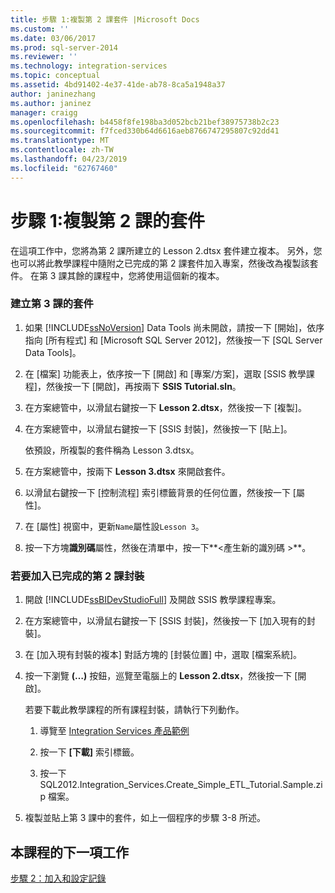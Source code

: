 ```yaml
---
title: 步驟 1:複製第 2 課套件 |Microsoft Docs
ms.custom: ''
ms.date: 03/06/2017
ms.prod: sql-server-2014
ms.reviewer: ''
ms.technology: integration-services
ms.topic: conceptual
ms.assetid: 4bd91402-4e37-41de-ab78-8ca5a1948a37
author: janinezhang
ms.author: janinez
manager: craigg
ms.openlocfilehash: b4458f8fe198ba3d052bcb21bef38975738b2c23
ms.sourcegitcommit: f7fced330b64d6616aeb8766747295807c92dd41
ms.translationtype: MT
ms.contentlocale: zh-TW
ms.lasthandoff: 04/23/2019
ms.locfileid: "62767460"
---
```

# <a name="step-1-copying-the-lesson-2-package"></a>步驟 1:複製第 2 課的套件
  在這項工作中，您將為第 2 課所建立的 Lesson 2.dtsx 套件建立複本。 另外，您也可以將此教學課程中隨附之已完成的第 2 課套件加入專案，然後改為複製該套件。 在第 3 課其餘的課程中，您將使用這個新的複本。  
  
### <a name="to-create-the-lesson-3-package"></a>建立第 3 課的套件  
  
1.  如果 [!INCLUDE[ssNoVersion](../includes/ssnoversion-md.md)] Data Tools 尚未開啟，請按一下 [開始]，依序指向 [所有程式] 和 [Microsoft SQL Server 2012]，然後按一下 [SQL Server Data Tools]。  
  
2.  在 [檔案] 功能表上，依序按一下 [開啟] 和 [專案/方案]，選取 [SSIS 教學課程]，然後按一下 [開啟]，再按兩下 **SSIS Tutorial.sln**。  
  
3.  在方案總管中，以滑鼠右鍵按一下 **Lesson 2.dtsx**，然後按一下 [複製]。  
  
4.  在方案總管中，以滑鼠右鍵按一下 [SSIS 封裝]，然後按一下 [貼上]。  
  
     依預設，所複製的套件稱為 Lesson 3.dtsx。  
  
5.  在方案總管中，按兩下 **Lesson 3.dtsx** 來開啟套件。  
  
6.  以滑鼠右鍵按一下 [控制流程] 索引標籤背景的任何位置，然後按一下 [屬性]。  
  
7.  在 [屬性] 視窗中，更新`Name`屬性設`Lesson 3`。  
  
8.  按一下方塊**識別碼**屬性，然後在清單中，按一下**\<產生新的識別碼 >**。  
  
### <a name="to-add-the-completed-lesson2-package"></a>若要加入已完成的第 2 課封裝  
  
1.  開啟 [!INCLUDE[ssBIDevStudioFull](../includes/ssbidevstudiofull-md.md)] 及開啟 SSIS 教學課程專案。  
  
2.  在方案總管中，以滑鼠右鍵按一下 [SSIS 封裝]，然後按一下 [加入現有的封裝]。  
  
3.  在 [加入現有封裝的複本] 對話方塊的 [封裝位置] 中，選取 [檔案系統]。  
  
4.  按一下瀏覽 **(…)** 按鈕，巡覽至電腦上的 **Lesson 2.dtsx**，然後按一下 [開啟]。  
  
     若要下載此教學課程的所有課程封裝，請執行下列動作。  
  
    1.  導覽至 [Integration Services 產品範例](https://go.microsoft.com/fwlink/?LinkId=275027)  
  
    2.  按一下 **[下載]** 索引標籤。  
  
    3.  按一下 SQL2012.Integration_Services.Create_Simple_ETL_Tutorial.Sample.zip 檔案。  
  
5.  複製並貼上第 3 課中的套件，如上一個程序的步驟 3-8 所述。  
  
## <a name="next-task-in-lesson"></a>本課程的下一項工作  
 [步驟 2：加入和設定記錄](lesson-3-2-adding-and-configuring-logging.md)  
  
  
